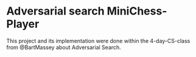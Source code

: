 # Adversarial search MiniChess-Player
This project and its implementation were done within the 4-day-CS-class from @BartMassey about Adversarial Search. 
